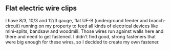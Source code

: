 ## Flat electric wire clips

I have 8/3, 10/3 and 12/3 gauge, flat UF-B (underground feeder and branch-circuit) running on my property to feed all kinds of electrical devices like mini-splits, bandsaw and woodmill.  Those wires run against walls here and there and need to get fastened.  I didn't find good, strong fasteners that were big enough for these wires, so I decided to create my own fastener.  


